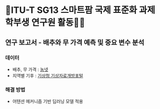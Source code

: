 # 🌾ITU-T SG13 스마트팜 국제 표준화 과제 학부생 연구원 활동👨‍🎓

## 연구 보고서 - 배추와 무 가격 예측 및 중요 변수 분석
### 데이터
- 배추, 무 가격 : [농넷](https://www.nongnet.or.kr/index.do)
- 지역별 기후 : [기상청 기상자료개방포털](https://data.kma.go.kr/cmmn/main.do)

### 해결 방법
- 어텐션 메커니즘 기반 딥러닝 모델 적용
